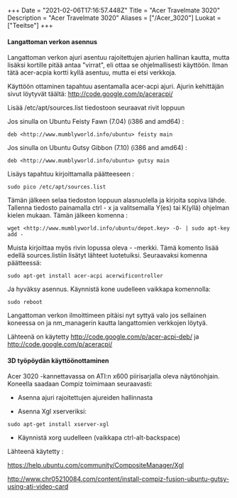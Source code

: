 +++
Date = "2021-02-06T17:16:57.448Z"
Title = "Acer Travelmate 3020"
Description = "Acer Travelmate 3020"
Aliases = ["/Acer_3020"]
Luokat = ["Teeitse"]
+++

#### Langattoman verkon asennus

Langattoman verkon ajuri asentuu rajoitettujen ajurien hallinan kautta,
mutta lisäksi kortille pitää antaa "virrat", eli ottaa se
ohjelmallisesti käyttöön. Ilman tätä acer-acpia kortti kyllä asentuu,
mutta ei etsi verkkoja.

Käyttöön ottaminen tapahtuu asentamalla acer-acpi ajuri. Ajurin
kehittäjän sivut löytyvät täältä:
[<http://code.google.com/p/aceracpi/>](http://code.google.com/p/aceracpi/)

Lisää /etc/apt/sources.list tiedostoon seuraavat rivit loppuun

Jos sinulla on Ubuntu Feisty Fawn (7.04) (i386 and amd64) :

```
deb <http://www.mumblyworld.info/ubuntu> feisty main
```

Jos sinulla on Ubuntu Gutsy Gibbon (7.10) (i386 and amd64) :

```
deb <http://www.mumblyworld.info/ubuntu> gutsy main
```

Lisäys tapahtuu kirjoittamalla päätteeseen :

```
sudo pico /etc/apt/sources.list
```

Tämän jälkeen selaa tiedoston loppuun alasnuolella ja kirjoita sopiva
lähde. Tallenna tiedosto painamalla ctrl - x ja valitsemalla Y(es) tai
K(yllä) ohjelman kielen mukaan. Tämän jälkeen komenna :

```
wget <http://www.mumblyworld.info/ubuntu/depot.key> -O- | sudo apt-key add -
```

Muista kirjoittaa myös rivin lopussa oleva - -merkki. Tämä komento lisää
edellä sources.listiin lisätyt lähteet luotetuiksi. Seuraavaksi komenna
päätteessä:

```
sudo apt-get install acer-acpi acerwificontroller
```

Ja hyväksy asennus. Käynnistä kone uudelleen vaikkapa komennolla:

```
sudo reboot
```

Langattoman verkon ilmoittimeen pitäisi nyt syttyä valo jos sellainen
koneessa on ja nm_managerin kautta langattomien verkkojen löytyä.

Lähteenä on käytetty
[<http://code.google.com/p/acer-acpi-deb/>](http://code.google.com/p/acer-acpi-deb/)
ja
[<http://code.google.com/p/aceracpi/>](http://code.google.com/p/aceracpi/)

#### 3D työpöydän käyttöönottaminen

Acer 3020 -kannettavassa on ATI:n x600 piirisarjalla oleva näytönohjain.
Koneella saadaan Compiz toimimaan seuraavasti:

-   Asenna ajuri rajoitettujen ajureiden hallinnasta

<!-- -->

-   Asenna Xgl xserveriksi:

```
sudo apt-get install xserver-xgl
```

-   Käynnistä xorg uudelleen (vaikkapa ctrl-alt-backspace)

Lähteenä käytetty :

[<https://help.ubuntu.com/community/CompositeManager/Xgl>](https://help.ubuntu.com/community/CompositeManager/Xgl)

[<http://www.chr05210084.com/content/install-compiz-fusion-ubuntu-gutsy-using-ati-video-card>](http://www.chr05210084.com/content/install-compiz-fusion-ubuntu-gutsy-using-ati-video-card)
